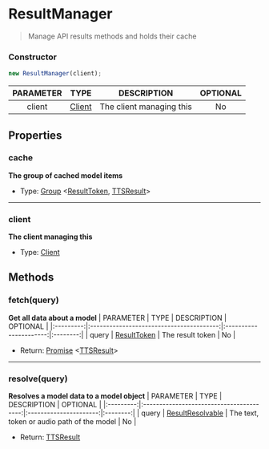 # ResultManager
> Manage API results methods and holds their cache

### Constructor
```js
new ResultManager(client);
```

| PARAMETER  | TYPE                    | DESCRIPTION              | OPTIONAL |
|:----------:|:-----------------------:|:------------------------:|:--------:|
| client     | [Client](./client.md)   | The client managing this | No      |

## Properties
### cache
**The group of cached model items**
+ Type: [Group](./group.md) <[ResultToken](../typeof/resulttoken.md), [TTSResult](./ttsresult.md)>

---

### client
**The client managing this**
+ Type: [Client](./client.md)

## Methods
### fetch(query)
**Get all data about a model**
| PARAMETER | TYPE                                     | DESCRIPTION            | OPTIONAL |
|:---------:|:----------------------------------------:|:----------------------:|:--------:|
| query     | [ResultToken](./typeof/resulttoken.md) | The result token | No   |
+ Return: [Promise](https://developer.mozilla.org/en-US/docs/Web/JavaScript/Reference/Global_Objects/Promise) <[TTSResult](./ttsresult.md)>

---

### resolve(query)
**Resolves a model data to a model object**
| PARAMETER | TYPE                                     | DESCRIPTION            | OPTIONAL |
|:---------:|:----------------------------------------:|:----------------------:|:--------:|
| query     | [ResultResolvable](./typeof/resultresolvable.md) | The text, token or audio path of the model | No   |
+ Return: [TTSResult](./ttsresult.md)